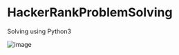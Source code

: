 # HackerRankProblemSolving

Solving using Python3

![image](https://user-images.githubusercontent.com/56486732/215312250-523b9430-66f7-4e03-a2ff-8fc099e280e3.png)
